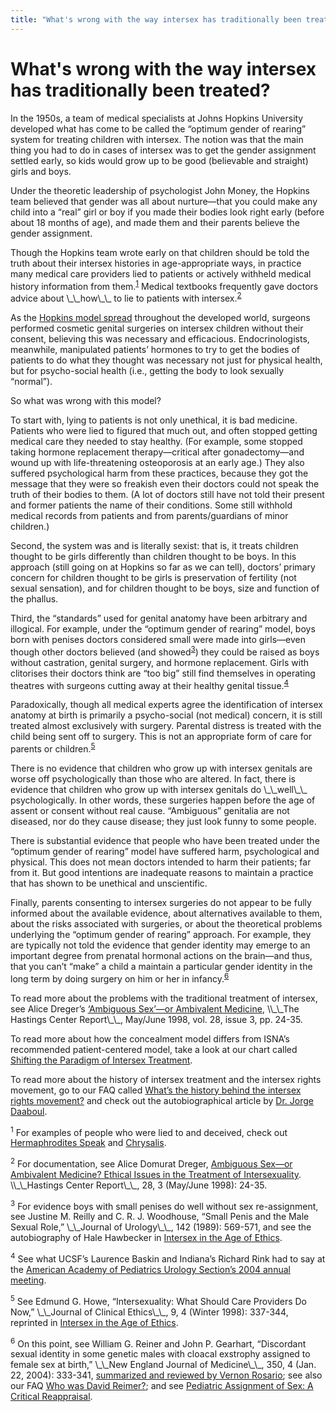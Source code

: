 ```yaml
---
title: "What's wrong with the way intersex has traditionally been treated?"
---
```


# What's wrong with the way intersex has traditionally been treated?

<p>In the 1950s, a team of medical specialists at Johns Hopkins University developed what has come to be called the &#8220;optimum gender of rearing&#8221; system for treating children with intersex. The notion was that the main thing you had to do in cases of intersex was to get the gender assignment settled early, so kids would grow up to be good (believable and straight) girls and boys.  </p>


<p>Under the theoretic leadership of psychologist John Money, the Hopkins team believed that gender was all about nurture&#8212;that you could make any child into a &#8220;real&#8221; girl or boy if you made their bodies look right early (before about 18 months of age), and made them and their parents believe the gender assignment.  </p>

<p>Though the Hopkins team wrote early on that children should be told the truth about their intersex histories in age-appropriate ways, in practice many medical care providers lied to patients or actively withheld medical history information from them.<sup class="footnote" id="fnrev19281022895d8a20a37f1fa-1"><a href="#fn19281022895d8a20a37f1fa-1">1</a></sup> Medical textbooks frequently gave doctors advice about \_\_how\_\_ to lie to patients with intersex.<sup class="footnote" id="fnrev19281022895d8a20a37f1fa-2"><a href="#fn19281022895d8a20a37f1fa-2">2</a></sup>  </p>

<p>As the <a href="/articles/daaboul_history">Hopkins model spread</a> throughout the developed world, surgeons performed cosmetic genital surgeries on intersex children without their consent, believing this was necessary and efficacious. Endocrinologists, meanwhile, manipulated patients&#8217; hormones to try to get the bodies of patients to do what they thought was necessary not just for physical health, but for psycho-social health (i.e., getting the body to look sexually &#8220;normal&#8221;).  </p>

<p>So what was wrong with this model?  </p>

<p>To start with, lying to patients is not only unethical, it is bad medicine. Patients who were lied to figured that much out, and often stopped getting medical care they needed to stay healthy. (For example, some stopped taking hormone replacement therapy&#8212;critical after gonadectomy&#8212;and wound up with life-threatening osteoporosis at an early age.) They also suffered psychological harm from these practices, because they got the message that they were so freakish even their doctors could not speak the truth of their bodies to them. (A lot of doctors still have not told their present and former patients the name of their conditions. Some still withhold medical records from patients and from parents/guardians of minor children.)  </p>

<p>Second, the system was and is literally sexist: that is, it treats children thought to be girls differently than children thought to be boys. In this approach (still going on at Hopkins so far as we can tell), doctors&#8217; primary concern for children thought to be girls is preservation of fertility (not sexual sensation), and for children thought to be boys, size and function of the phallus.  </p>

<p>Third, the &#8220;standards&#8221; used for genital anatomy have been arbitrary and illogical. For example, under the &#8220;optimum gender of rearing&#8221; model, boys born with penises doctors considered small were made into girls&#8212;even though other doctors believed (and showed<sup class="footnote" id="fnrev19281022895d8a20a37f1fa-3"><a href="#fn19281022895d8a20a37f1fa-3">3</a></sup>) they could be raised as boys without castration, genital surgery, and hormone replacement. Girls with clitorises their doctors think are &#8220;too big&#8221; still find themselves in operating theatres with surgeons cutting away at their healthy genital tissue.<sup class="footnote" id="fnrev19281022895d8a20a37f1fa-4"><a href="#fn19281022895d8a20a37f1fa-4">4</a></sup>  </p>

<p>Paradoxically, though all medical experts agree the identification of intersex anatomy at birth is primarily a psycho-social (not medical) concern, it is still treated almost exclusively with surgery. Parental distress is treated with the child being sent off to surgery. This is not an appropriate form of care for parents or children.<sup class="footnote" id="fnrev19281022895d8a20a37f1fa-5"><a href="#fn19281022895d8a20a37f1fa-5">5</a></sup>  </p>

<p>There is no evidence that children who grow up with intersex genitals are worse off psychologically than those who are altered. In fact, there is evidence that children who grow up with intersex genitals do \_\_well\_\_ psychologically. In other words, these surgeries happen before the age of assent or consent without real cause. &#8220;Ambiguous&#8221; genitalia are not diseased, nor do they cause disease; they just look funny to some people.  </p>

<p>There is substantial evidence that people who have been treated under the &#8220;optimum gender of rearing&#8221; model have suffered harm, psychological and physical. This does not mean doctors intended to harm their patients; far from it. But good intentions are inadequate reasons to maintain a practice that has shown to be unethical and unscientific.  </p>

<p>Finally, parents consenting to intersex surgeries do not appear to be fully informed about the available evidence, about alternatives available to them, about the risks associated with surgeries, or about the theoretical problems underlying the &#8220;optimum gender of rearing&#8221; approach. For example, they are typically not told the evidence that gender identity may emerge to an important degree from prenatal hormonal actions on the brain&#8212;and thus, that you can&#8217;t &#8220;make&#8221; a child a maintain a particular gender identity in the long term by doing surgery on him or her in infancy.<sup class="footnote" id="fnrev19281022895d8a20a37f1fa-6"><a href="#fn19281022895d8a20a37f1fa-6">6</a></sup>  </p>

<p>To read more about the problems with the traditional treatment of intersex, see Alice Dreger&#8217;s <a href="/articles/ambivalent_medicine">&#8216;Ambiguous Sex&#8217;&#8212;or Ambivalent Medicine</a>, \\_\_The Hastings Center Report\_\_, May/June 1998, vol. 28, issue 3, pp. 24-35.  </p>

<p>To read more about how the concealment model differs from <span class="caps">ISNA</span>&#8217;s recommended patient-centered model, take a look at our chart called <a href="/compare">Shifting the Paradigm of Intersex Treatment</a>.  </p>

<p>To read more about the history of intersex treatment and the intersex rights movement, go to our <span class="caps">FAQ</span> called <a href="/faq/history">What&#8217;s the history behind the intersex rights movement?</a> and check out the autobiographical article by <a href="/articles/daaboul_history">Dr. Jorge Daaboul</a>.  </p>

<p class="footnote" id="fn19281022895d8a20a37f1fa-1"><sup>1</sup> For examples of people who were lied to and deceived, check out <a href="/videos/hermaphrodites_speak">Hermaphrodites Speak</a> and <a href="/books/chrysalis">Chrysalis</a>.  </p>

<p class="footnote" id="fn19281022895d8a20a37f1fa-2"><sup>2</sup> For documentation, see Alice Domurat Dreger, <a href="/articles/ambivalent_medicine">Ambiguous Sex&#8212;or Ambivalent Medicine? Ethical Issues in the Treatment of Intersexuality</a>. \\_\_Hastings Center Report\_\_, 28, 3 (May/June 1998): 24-35.  </p>

<p class="footnote" id="fn19281022895d8a20a37f1fa-3"><sup>3</sup> For evidence boys with small penises do well without sex re-assignment, see Justine M. Reilly and C. R. J. Woodhouse, &#8220;Small Penis and the Male Sexual Role,&#8221; \_\_Journal of Urology\_\_, 142 (1989): 569-571, and see the autobiography of Hale Hawbecker in <a href="/books/ageofethics">Intersex in the Age of Ethics</a>.  </p>

<p class="footnote" id="fn19281022895d8a20a37f1fa-4"><sup>4</sup> See what <span class="caps">UCSF</span>&#8217;s Laurence Baskin and Indiana&#8217;s Richard Rink had to say at the <a href="/node/655">American Academy of Pediatrics Urology Section&#8217;s 2004 annual meeting</a>.  </p>

<p class="footnote" id="fn19281022895d8a20a37f1fa-5"><sup>5</sup> See Edmund G. Howe, &#8220;Intersexuality: What Should Care Providers Do Now,&#8221; \_\_Journal of Clinical Ethics\_\_, 9, 4 (Winter 1998): 337-344, reprinted in <a href="/books/ageofethics">Intersex in the Age of Ethics</a>.  </p>

<p class="footnote" id="fn19281022895d8a20a37f1fa-6"><sup>6</sup> On this point, see William G. Reiner and John P. Gearhart, &#8220;Discordant sexual identity in some genetic males with cloacal exstrophy assigned to female sex at birth,&#8221; \_\_New England Journal of Medicine\_\_, 350, 4 (Jan. 22, 2004): 333-341, <a href="/node/564">summarized and reviewed by Vernon Rosario</a>; see also our <span class="caps">FAQ</span> <a href="/faq/reimer">Who was David Reimer?</a>; and see <a href="/books/reappraisal">Pediatric Assignment of Sex: A Critical Reappraisal</a>.</p>